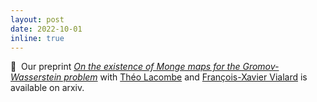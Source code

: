 ```yaml
---
layout: post
date: 2022-10-01
inline: true
---
```


:bookmark_tabs:&nbsp; Our preprint [*On the existence of Monge maps for the Gromov-Wasserstein problem*](https://arxiv.org/abs/2210.11945) with [Théo Lacombe](https://tlacombe.github.io/) and [François-Xavier Vialard](http://angkor.univ-mlv.fr/~vialard/) is available on arxiv.